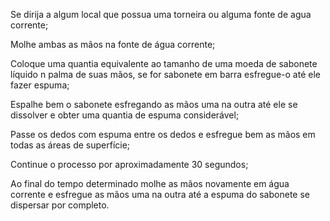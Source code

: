 Se dirija a algum local que possua uma torneira ou alguma fonte de agua corrente;

Molhe ambas as mãos na fonte de água corrente;

Coloque uma quantia equivalente ao tamanho de uma moeda de sabonete líquido n palma de suas mãos, se for sabonete em barra esfregue-o até ele fazer espuma;

Espalhe bem o sabonete esfregando as mãos uma na outra até ele se dissolver e obter uma quantia de espuma considerável;

Passe os dedos com espuma entre os dedos e esfregue bem as mãos em todas as áreas de superfície;

Continue o processo por aproximadamente 30 segundos;

Ao final do tempo determinado molhe as mãos novamente em água corrente e esfregue as mãos uma na outra até a espuma do sabonete se dispersar por completo.